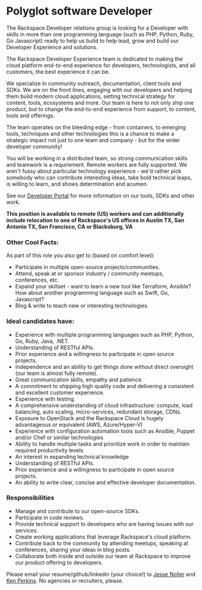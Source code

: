 # Polyglot software Developer

The Rackspace Developer relations group is looking for a Developer with skills in
more than one programming language (such as PHP, Python, Ruby, Go Javascript)
ready to help us build to help lead, grow and build our Developer Experience
and solutions.

The Rackspace Developer Experience team is dedicated to making the cloud
platform end-to-end experience for developers, technologists, and all
customers, the best experience it can be.

We specialize in community outreach, documentation, client tools and SDKs.
We are on the front lines, engaging with our developers and helping them
build modern cloud applications, setting technical strategy for content,
tools, ecosystems and more. Our team is here to not only ship one product,
but to change the end-to-end experience from support, to content, tools and offerings.

The team operates on the bleeding edge - from containers, to emerging tools,
techniques and other technologies this is a chance to make a strategic impact
not just to one team and company - but for the wider developer community!

You will be working in a distributed team, so strong communication skills
and teamwork is a requirement. Remote workers are fully supported. We aren't
fussy about particular technology experience - we'd rather pick somebody
who can contribute interesting ideas, take bold technical leaps, is willing
to learn, and shows determination and acumen.

See our [Developer Portal](https://developer.rackspace.com) for more information
on our tools, SDKs and other work.

**This position is available to remote (US) workers and can additionally
include relocation to one of Rackspace's US offices in Austin TX, San Antonio TX,
San Francisco, CA or Blacksburg, VA**

### Other Cool Facts:

As part of this role you also get to (based on comfort level):

* Participate in multiple open-source projects/communities.
* Attend, speak at or sponsor industry / community meetups, conferences, etc.
* Expand your skillset - want to learn a new tool like Terraform, Ansible? How about another programming language such as Swift, Go, Javascript?
* Blog & write to teach new or interesting technologies.

### Ideal candidates have:

* Experience with multiple programming languages such as PHP, Python, Go, Ruby, Java, .NET.
* Understanding of RESTful APIs.
* Prior experience and a willingness to participate in open source projects.
* Independence and an ability to get things done without direct oversight (our team is almost fully remote).
* Great communication skills, empathy and patience.
* A commitment to shipping high quality code and delivering a consistent and excellent customer experience.
* Experience with testing.
* A comprehensive understanding of cloud infrastructure: compute, load balancing, auto scaling, micro-services, redundant storage, CDNs.
* Exposure to OpenStack and the Rackspace Cloud is hugely advantageous or equivalent (AWS, Azure/Hyper-V)
* Experience with configuration automation tools such as Ansible, Puppet and/or Chef or similar technologies
* Ability to handle multiple tasks and prioritize work in order to maintain required productivity levels
* An interest in expanding technical knowledge
* Understanding of RESTful APIs.
* Prior experience and a willingness to participate in open source projects.
* An ability to write clear, concise and effective developer documentation.

### Responsibilities

* Manage and contribute to our open-source SDKs.
* Participate in code reviews.
* Provide technical support to developers who are having issues with our services.
* Create working applications that leverage Rackspace's cloud platform.
* Contribute back to the community by attending meetups, speaking at conferences, sharing your ideas in blog posts.
* Collaborate both inside and outside our team at Rackspace to improve our product offering to developers.

Please email your resume/github/linkedin (your choice!) to [Jesse Noller](mailto:jesse.noller@rackspace.com) and [Ken Perkins](mailto:ken.perkins@rackspace.com). No agencies or recruiters, please.
